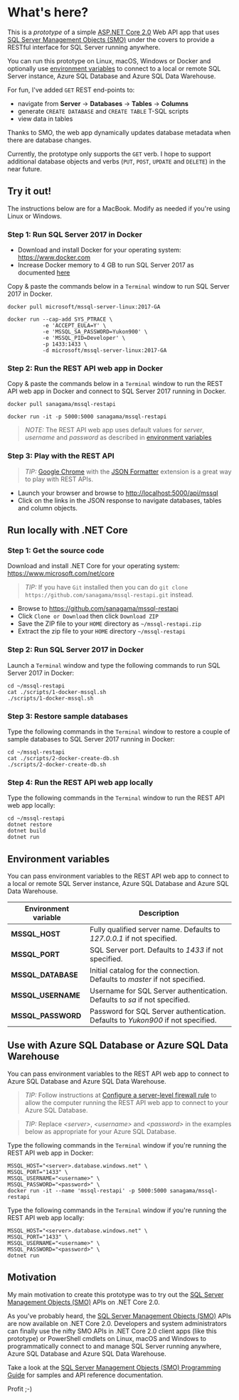 # What's here?

This is a *prototype* of a simple [ASP.NET Core 2.0](https://docs.microsoft.com/en-us/aspnet/core/getting-started) Web API app that uses [SQL Server Management Objects (SMO)](https://www.nuget.org/packages/Microsoft.SqlServer.SqlManagementObjects) under the covers to provide a RESTful interface for SQL Server running anywhere.

You can run this prototype on Linux, macOS, Windows or Docker and optionally use [environment variables](#environment-variables) to connect to a local or remote SQL Server instance, Azure SQL Database and Azure SQL Data Warehouse.

For fun, I've added ```GET``` REST end-points to:

- navigate from **Server** -> **Databases** -> **Tables** -> **Columns**
- generate ```CREATE DATABASE``` and ```CREATE TABLE``` T-SQL scripts
- view data in tables

Thanks to SMO, the web app dynamically updates database metadata when there are database changes.

Currently, the prototype only supports the ```GET``` verb. I hope to support additional database objects and verbs (```PUT```, ```POST```, ```UPDATE``` and ```DELETE```) in the near future.

## Try it out!

The instructions below are for a MacBook. Modify as needed if you're using Linux or Windows.

### Step 1: Run SQL Server 2017 in Docker

- Download and install Docker for your operating system: <https://www.docker.com>
- Increase Docker memory to 4 GB to run SQL Server 2017 as documented [here](https://docs.microsoft.com/en-us/sql/linux/quickstart-install-connect-docker#requirements)

Copy & paste the commands below in a ```Terminal``` window to run SQL Server 2017 in Docker.

```
docker pull microsoft/mssql-server-linux:2017-GA

docker run --cap-add SYS_PTRACE \
           -e 'ACCEPT_EULA=Y' \
           -e 'MSSQL_SA_PASSWORD=Yukon900' \
           -e 'MSSQL_PID=Developer' \
           -p 1433:1433 \
           -d microsoft/mssql-server-linux:2017-GA
```

### Step 2: Run the REST API web app in Docker

Copy & paste the commands below in a ```Terminal``` window to run the REST API web app in Docker and connect to SQL Server 2017 running in Docker.

```
docker pull sanagama/mssql-restapi

docker run -it -p 5000:5000 sanagama/mssql-restapi
```

>*NOTE:* The REST API web app uses default values for *server*, *username* and *password* as described in [environment variables](#environment-variables)

### Step 3: Play with the REST API

> *TIP:* [Google Chrome](https://www.google.com/chrome/) with the [JSON Formatter](https://github.com/callumlocke/json-formatter) extension is a great way to play with REST APIs.

- Launch your browser and browse to <http://localhost:5000/api/mssql>
- Click on the links in the JSON response to navigate databases, tables and column objects.


## Run locally with .NET Core

### Step 1: Get the source code

Download and install .NET Core for your operating system: <https://www.microsoft.com/net/core>

> *TIP:* If you have ```Git``` installed then you can do ```git clone https://github.com/sanagama/mssql-restapi.git``` instead.

- Browse to <https://github.com/sanagama/mssql-restapi>
- Click ```Clone or Download``` then click ```Download ZIP```
- Save the ZIP file to your ```HOME``` directory as ```~/mssql-restapi.zip```
- Extract the zip file to your ```HOME``` directory ```~/mssql-restapi```

### Step 2: Run SQL Server 2017 in Docker

Launch a ```Terminal``` window and type the following commands to run SQL Server 2017 in Docker:

```
cd ~/mssql-restapi
cat ./scripts/1-docker-mssql.sh
./scripts/1-docker-mssql.sh
```

### Step 3: Restore sample databases

Type the following commands in the ```Terminal``` window to restore a couple of sample databases to SQL Server 2017 running in Docker:

```
cd ~/mssql-restapi
cat ./scripts/2-docker-create-db.sh
./scripts/2-docker-create-db.sh
```

### Step 4: Run the REST API web app locally

Type the following commands in the ```Terminal``` window to run the REST API web app locally:

```
cd ~/mssql-restapi
dotnet restore
dotnet build
dotnet run
```

## Environment variables

You can pass environment variables to the REST API web app to connect to a local or remote SQL Server instance, Azure SQL Database and Azure SQL Data Warehouse.

Environment variable | Description
--------------- | ------------
**MSSQL_HOST** | Fully qualified server name. Defaults to *127.0.0.1* if not specified.
**MSSQL_PORT** | SQL Server port. Defaults to *1433* if not specified.
**MSSQL_DATABASE** | Initial catalog for the connection. Defaults to *master* if not specified.
**MSSQL_USERNAME** | Username for SQL Server authentication. Defaults to *sa* if not specified.
**MSSQL_PASSWORD** | Password for SQL Server authentication. Defaults to *Yukon900* if not specified.

## Use with Azure SQL Database or Azure SQL Data Warehouse

You can pass environment variables to the REST API web app to connect to Azure SQL Database and Azure SQL Data Warehouse.

>*TIP:* Follow instructions at [Configure a server-level firewall rule](https://docs.microsoft.com/en-us/azure/sql-database/sql-database-get-started-portal#create-a-server-level-firewall-rule) to allow the computer running the REST API web app to connect to your Azure SQL Database.

>*TIP:* Replace *\<server\>*, *\<username\>* and *\<password\>* in the examples below as appropriate for your Azure SQL Database.

Type the following commands in the ```Terminal``` window if you're running the REST API web app in Docker:
```
MSSQL_HOST="<server>.database.windows.net" \
MSSQL_PORT="1433" \
MSSQL_USERNAME="<username>" \
MSSQL_PASSWORD="<password>" \
docker run -it --name 'mssql-restapi' -p 5000:5000 sanagama/mssql-restapi
```

Type the following commands in the ```Terminal``` window if you're running the REST API web app locally:
```
MSSQL_HOST="<server>.database.windows.net" \
MSSQL_PORT="1433" \
MSSQL_USERNAME="<username>" \
MSSQL_PASSWORD="<password>" \
dotnet run
```

## Motivation

My main motivation to create this prototype was to try out the [SQL Server Management Objects (SMO)](https://www.nuget.org/packages/Microsoft.SqlServer.SqlManagementObjects) APIs on .NET Core 2.0.

As you've probably heard, the [SQL Server Management Objects (SMO)](https://www.nuget.org/packages/Microsoft.SqlServer.SqlManagementObjects) APIs are now available on .NET Core 2.0. Developers and system administrators can finally use the nifty SMO APIs in .NET Core 2.0 client apps (like this prototype) or PowerShell cmdlets on Linux, macOS and Windows to programmatically connect to and manage SQL Server running anywhere, Azure SQL Database and Azure SQL Data Warehouse.

Take a look at the [SQL Server Management Objects (SMO) Programming Guide](https://docs.microsoft.com/en-us/sql/relational-databases/server-management-objects-smo/sql-server-management-objects-smo-programming-guide) for samples and API reference documentation.

Profit ;-)

